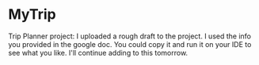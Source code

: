 # MyTrip
Trip Planner project: 
I uploaded a rough draft to the project.  I used the info you provided in the google doc.  You could copy it and run it on your IDE to see what you like.  I'll continue adding to this tomorrow.

